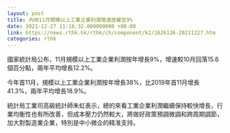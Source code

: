 ```yaml
---
layout: post
title: 內地11月規模以上工業企業利潤增速放緩至9%
date: 2021-12-27 11:16:32.000000000 +08:00
link: https://news.rthk.hk/rthk/ch/component/k2/1626126-20211227.htm
categories: rthk
---
```


國家統計局公布，11月規模以上工業企業利潤按年增長9%，增速較10月回落15.6個百分點，兩年平均增長12.2%。

今年首11月，規模以上工業企業利潤按年增長38%，比2019年首11月增長41.3%，兩年平均增長18.9%。

統計局工業司高級統計師朱虹表示，總的來看工業企業利潤繼續保持較快增長，行業均衡性也有所改善，但成本壓力仍然較大，將做好政策預調微調和跨周期調節，加大對製造業企業，特別是中小微企的精准支持。
